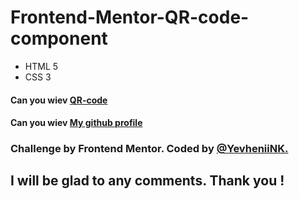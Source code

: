 # Frontend-Mentor-QR-code-component
- HTML 5
- CSS 3
  
#### Can you wiev [QR-code](https://yevheniink.github.io/Frontend-Mentor-QR-code-component/index.html)
#### Can you wiev [My github profile ](https://github.com/YevheniiNK)
### Challenge by Frontend Mentor. Coded by [@YevheniiNK.](https://www.frontendmentor.io/profile/YevheniiNK)

## I will be glad to any comments. Thank you !

